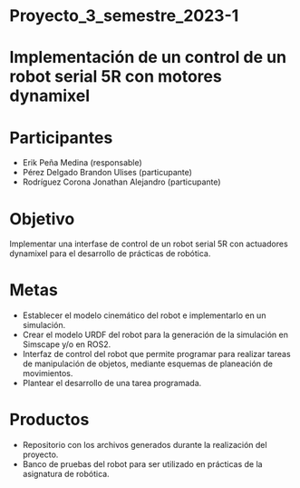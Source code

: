 # Proyecto_3_semestre_2023-1
# Implementación de un control de un robot serial 5R con motores dynamixel

# Participantes
- Erik Peña Medina (responsable)
- Pérez Delgado Brandon Ulises (particupante)
- Rodríguez Corona Jonathan Alejandro (particupante)

# Objetivo
Implementar una interfase de control de un robot serial 5R con actuadores dynamixel para el desarrollo de prácticas de robótica.

# Metas
- Establecer el modelo cinemático del robot e implementarlo en un simulación.
- Crear el modelo URDF del robot para la generación de la simulación en Simscape y/o en ROS2.
- Interfaz de control del robot que permite programar para realizar tareas de manipulación de objetos, mediante esquemas de planeación de movimientos.
- Plantear el desarrollo de una tarea programada.

# Productos
- Repositorio con los archivos generados durante la realización del proyecto.
- Banco de pruebas del robot para ser utilizado en prácticas de la asignatura de robótica.





